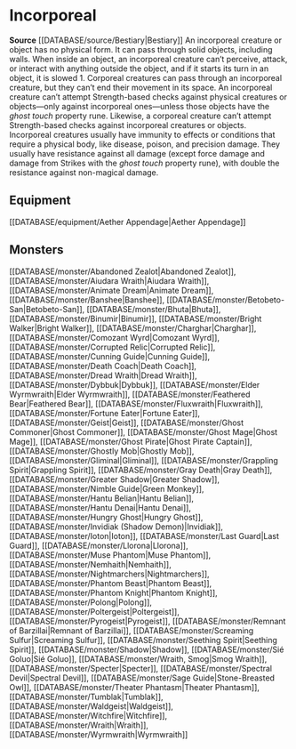 ﻿---
id: '222'
name: Incorporeal
rarity: Common
rus_type_level: null
source: '[[DATABASE/source/Bestiary|Bestiary]]'
trait:
- Incorporeal
type: Trait

---
# Incorporeal

**Source** [[DATABASE/source/Bestiary|Bestiary]]
An incorporeal creature or object has no physical form. It can pass through solid objects, including walls. When inside an object, an incorporeal creature can’t perceive, attack, or interact with anything outside the object, and if it starts its turn in an object, it is slowed 1. Corporeal creatures can pass through an incorporeal creature, but they can’t end their movement in its space.
 An incorporeal creature can’t attempt Strength-based checks against physical creatures or objects—only against incorporeal ones—unless those objects have the _ghost touch_ property rune. Likewise, a corporeal creature can’t attempt Strength-based checks against incorporeal creatures or objects.
 Incorporeal creatures usually have immunity to effects or conditions that require a physical body, like disease, poison, and precision damage. They usually have resistance against all damage (except force damage and damage from Strikes with the _ghost touch_ property rune), with double the resistance against non-magical damage.

## Equipment

[[DATABASE/equipment/Aether Appendage|Aether Appendage]]

## Monsters

[[DATABASE/monster/Abandoned Zealot|Abandoned Zealot]], [[DATABASE/monster/Aiudara Wraith|Aiudara Wraith]], [[DATABASE/monster/Animate Dream|Animate Dream]], [[DATABASE/monster/Banshee|Banshee]], [[DATABASE/monster/Betobeto-San|Betobeto-San]], [[DATABASE/monster/Bhuta|Bhuta]], [[DATABASE/monster/Binumir|Binumir]], [[DATABASE/monster/Bright Walker|Bright Walker]], [[DATABASE/monster/Charghar|Charghar]], [[DATABASE/monster/Comozant Wyrd|Comozant Wyrd]], [[DATABASE/monster/Corrupted Relic|Corrupted Relic]], [[DATABASE/monster/Cunning Guide|Cunning Guide]], [[DATABASE/monster/Death Coach|Death Coach]], [[DATABASE/monster/Dread Wraith|Dread Wraith]], [[DATABASE/monster/Dybbuk|Dybbuk]], [[DATABASE/monster/Elder Wyrmwraith|Elder Wyrmwraith]], [[DATABASE/monster/Feathered Bear|Feathered Bear]], [[DATABASE/monster/Fluxwraith|Fluxwraith]], [[DATABASE/monster/Fortune Eater|Fortune Eater]], [[DATABASE/monster/Geist|Geist]], [[DATABASE/monster/Ghost Commoner|Ghost Commoner]], [[DATABASE/monster/Ghost Mage|Ghost Mage]], [[DATABASE/monster/Ghost Pirate|Ghost Pirate Captain]], [[DATABASE/monster/Ghostly Mob|Ghostly Mob]], [[DATABASE/monster/Gliminal|Gliminal]], [[DATABASE/monster/Grappling Spirit|Grappling Spirit]], [[DATABASE/monster/Gray Death|Gray Death]], [[DATABASE/monster/Greater Shadow|Greater Shadow]], [[DATABASE/monster/Nimble Guide|Green Monkey]], [[DATABASE/monster/Hantu Belian|Hantu Belian]], [[DATABASE/monster/Hantu Denai|Hantu Denai]], [[DATABASE/monster/Hungry Ghost|Hungry Ghost]], [[DATABASE/monster/Invidiak (Shadow Demon)|Invidiak]], [[DATABASE/monster/Ioton|Ioton]], [[DATABASE/monster/Last Guard|Last Guard]], [[DATABASE/monster/Llorona|Llorona]], [[DATABASE/monster/Muse Phantom|Muse Phantom]], [[DATABASE/monster/Nemhaith|Nemhaith]], [[DATABASE/monster/Nightmarchers|Nightmarchers]], [[DATABASE/monster/Phantom Beast|Phantom Beast]], [[DATABASE/monster/Phantom Knight|Phantom Knight]], [[DATABASE/monster/Polong|Polong]], [[DATABASE/monster/Poltergeist|Poltergeist]], [[DATABASE/monster/Pyrogeist|Pyrogeist]], [[DATABASE/monster/Remnant of Barzillai|Remnant of Barzillai]], [[DATABASE/monster/Screaming Sulfur|Screaming Sulfur]], [[DATABASE/monster/Seething Spirit|Seething Spirit]], [[DATABASE/monster/Shadow|Shadow]], [[DATABASE/monster/Sié Goluo|Sié Goluo]], [[DATABASE/monster/Wraith, Smog|Smog Wraith]], [[DATABASE/monster/Specter|Specter]], [[DATABASE/monster/Spectral Devil|Spectral Devil]], [[DATABASE/monster/Sage Guide|Stone-Breasted Owl]], [[DATABASE/monster/Theater Phantasm|Theater Phantasm]], [[DATABASE/monster/Tumblak|Tumblak]], [[DATABASE/monster/Waldgeist|Waldgeist]], [[DATABASE/monster/Witchfire|Witchfire]], [[DATABASE/monster/Wraith|Wraith]], [[DATABASE/monster/Wyrmwraith|Wyrmwraith]]